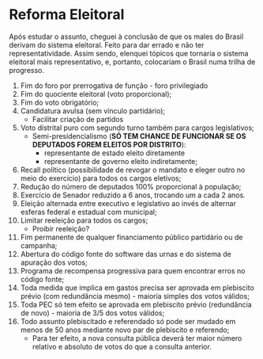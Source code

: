# Reforma Eleitoral

Após estudar o assunto, cheguei à conclusão de que os males do Brasil derivam do sistema eleitoral. Feito para dar errado e não ter representatividade.
Assim sendo, elenquei tópicos que tornaria o sistema eleitoral mais representativo, e, portanto, colocariam o Brasil numa trilha de progresso.

1. Fim do foro por prerrogativa de função - foro privilegiado
1. Fim do quociente eleitoral (voto proporcional);
1. Fim do voto obrigatório;
1. Candidatura avulsa (sem vínculo partidário);
    - Facilitar criação de partidos
1. Voto distrital puro com segundo turno também para cargos legislativos;
    - Semi-presidencialismo (**SÓ TEM CHANCE DE FUNCIONAR SE OS DEPUTADOS FOREM ELEITOS POR DISTRITO**):
        - representante de estado eleito diretamente
        - representante de governo eleito indiretamente;
1. Recall político (possibilidade de revogar o mandato e eleger outro no meio do exercício) para todos os cargos eletivos;
1. Redução do número de deputados 100% proporcional à população;
1. Exercício de Senador reduzido a 6 anos, trocando um a cada 2 anos.
1. Eleição alternada entre executivo e legislativo ao invés de alternar esferas federal e estadual com municipal;
1. Limitar reeleição para todos os cargos;
    - Proibir reeleição?
1. Fim permanente de qualquer financiamento público partidário ou de campanha;
1. Abertura do código fonte do software das urnas e do sistema de apuração dos votos;
1. Programa de recompensa progressiva para quem encontrar erros no código fonte;
1. Toda medida que implica em gastos precisa ser aprovada em plebiscito prévio (com redundância mesmo) - maioria simples dos votos válidos;
1. Toda PEC só tem efeito se aprovada em plebiscito prévio (redundância de novo) - maioria de 3/5 dos votos válidos;
1. Todo assunto plebiscitado e referendado só pode ser mudado em menos de 50 anos mediante novo par de plebiscito e referendo;
    - Para ter efeito, a nova consulta pública deverá ter maior número relativo e absoluto de votos do que a consulta anterior.
